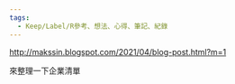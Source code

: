 ```yaml
---
tags:
  - Keep/Label/R參考、想法、心得、筆記、紀錄
---
```


http://makssin.blogspot.com/2021/04/blog-post.html?m=1

來整理一下企業清單